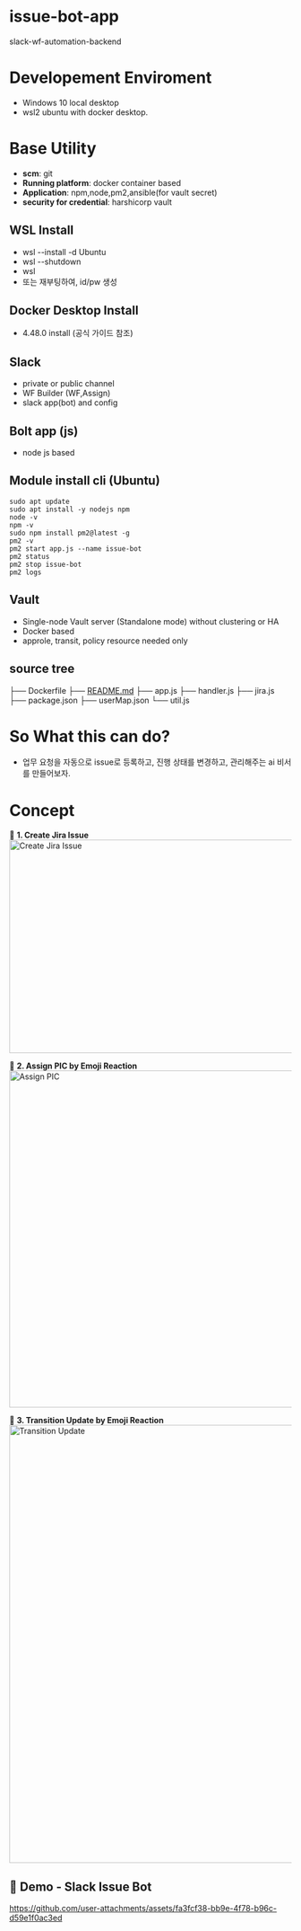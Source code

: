 # issue-bot-app
slack-wf-automation-backend
# Developement Enviroment

- Windows 10 local desktop
- wsl2 ubuntu with docker desktop.

# Base Utility

- **scm**: git
- **Running platform**: docker container based
- **Application**: npm,node,pm2,ansible(for vault secret)
- **security for credential**: harshicorp vault

## WSL Install

- wsl --install -d Ubuntu
- wsl --shutdown
- wsl
- 또는 재부팅하여, id/pw 생성

## Docker Desktop Install

- 4.48.0 install (공식 가이드 참조)

## Slack

- private or public channel
- WF Builder (WF,Assign)
- slack app(bot) and  config

## Bolt app (js)

- node js based

## Module install cli (Ubuntu)
```
sudo apt update
sudo apt install -y nodejs npm
node -v
npm -v
sudo npm install pm2@latest -g
pm2 -v
pm2 start app.js --name issue-bot
pm2 status
pm2 stop issue-bot
pm2 logs
```
## Vault
- Single-node Vault server (Standalone mode) without clustering or HA
- Docker based
- approle, transit, policy resource needed only

## source tree

├── Dockerfile
├── [README.md](http://readme.md/)
├── app.js
├── handler.js
├── jira.js
├── package.json
├── userMap.json
└── util.js

# So What this can do?
- 업무 요청을 자동으로 issue로 등록하고, 진행 상태를 변경하고, 관리해주는 ai 비서를 만들어보자.

# Concept
📍 **1. Create Jira Issue**  
<img width="780" height="380" alt="Create Jira Issue" src="https://github.com/user-attachments/assets/38acc82b-7e95-40ed-ba74-80f1f277bb40" />

📍 **2. Assign PIC by Emoji Reaction**  
<img width="600" alt="Assign PIC" src="https://github.com/user-attachments/assets/51d33717-fdc2-40a2-9923-8cef646e3e96" />

📍 **3. Transition Update by Emoji Reaction**  
<img width="780" alt="Transition Update" src="https://github.com/user-attachments/assets/bcc0e668-574d-4c2d-b980-23a24a96e652" />



## 🎥 Demo - Slack Issue Bot
https://github.com/user-attachments/assets/fa3fcf38-bb9e-4f78-b96c-d59e1f0ac3ed
